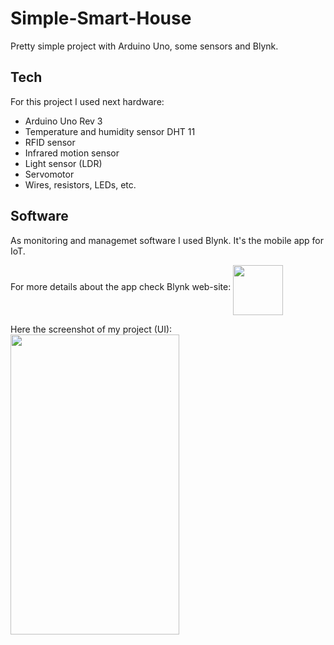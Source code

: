 # Simple-Smart-House
Pretty simple project with Arduino Uno, some sensors and Blynk.

## Tech

For this project I used next hardware:
  - Arduino Uno Rev 3
  - Temperature and humidity sensor DHT 11
  - RFID sensor
  - Infrared motion sensor
  - Light sensor (LDR)
  - Servomotor 
  - Wires, resistors, LEDs, etc.
  
## Software
  
 As monitoring and managemet software I used Blynk. It's the mobile app for IoT.
 
 For more details about the app check Blynk web-site: 
 [<img src="https://cldup.com/tHQYtiCDkX.png" height="80" width="80" align="middle">](http://www.blynk.cc/)
 
 Here the screenshot of my project (UI):
<img src="https://cldup.com/q7Ub1iO-iP.png" height="480" width="270" align="top">


